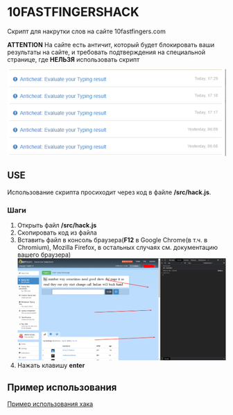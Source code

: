 # 10FASTFINGERSHACK
Скрипт для накрутки слов на сайте 10fastfingers.com

**ATTENTION**
На сайте есть античит, который будет блокировать ваши результаты на сайте, и требовать подтверждения на специальной странице, где **НЕЛЬЗЯ** использовать скрипт

[![Anticheat attention](anticheat.png "Anticheat attention")](http://github.com "Anticheat attention")

## USE
Использование скрипта просиходит через код в файле **/src/hack.js**.  

### Шаги
1. Открыть файл   **/src/hack.js**
2.  Скопировать код из файла
3. Вставить файл в консоль браузера(**F12** в Google Chrome(в т.ч. в Chromium), Mozilla Firefox, в остальных случаях см. документацию вашего браузера)
[![Console](console.png "Console")](http://github.com "Console")
4. Нажать клавишу **enter**

## Пример использования
[Пример использования хака](https://www.youtube.com/watch?v=-eZ2Yv3ALpM "Пример использования хака")
